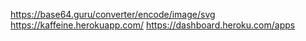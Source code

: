 https://base64.guru/converter/encode/image/svg
https://kaffeine.herokuapp.com/
https://dashboard.heroku.com/apps
